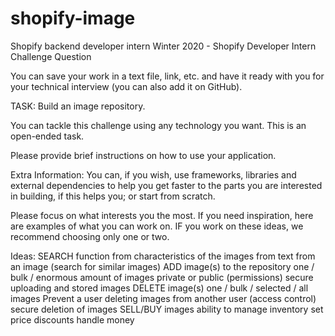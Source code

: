 # shopify-image
Shopify backend developer intern
Winter 2020 - Shopify
Developer Intern Challenge Question

You can save your work in a text file, link, etc. and have it ready with you for your technical interview (you can also add it on GitHub). 

TASK: Build an image repository.

You can tackle this challenge using any technology you want. This is an open-ended task.

Please provide brief instructions on how to use your application.

Extra Information: You can, if you wish, use frameworks, libraries and external dependencies to help you get faster to the parts you are interested in building, if this helps you; or start from scratch.

Please focus on what interests you the most. If you need inspiration, here are examples of what you can work on. IF you work on these ideas, we recommend choosing only one or two.

Ideas:
SEARCH function
from characteristics of the images
from text
from an image (search for similar images)
ADD image(s) to the repository
one / bulk / enormous amount of images
private or public (permissions)
secure uploading and stored images
DELETE image(s)
one / bulk / selected / all images
Prevent a user deleting images from another user (access control)
secure deletion of images
SELL/BUY images
ability to manage inventory
set price
discounts
handle money
